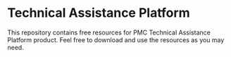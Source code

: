 # Technical Assistance Platform
This repository contains free resources for PMC Technical Assistance Platform product. Feel free to download and use the resources as you may need.
